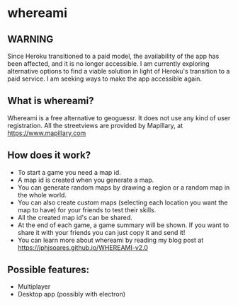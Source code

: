 # whereami

## WARNING
Since Heroku transitioned to a paid model, the availability of the app has been affected, and it is no longer accessible. I am currently exploring alternative options to find a viable solution in light of Heroku's transition to a paid service. I am seeking ways to make the app accessible again.

## What is whereami?
Whereami is a free alternative to geoguessr. It does not use any kind of user registration. All the streetviews are provided by Mapillary, at https://www.mapillary.com

## How does it work?
* To start a game you need a map id. 
* A map id is created when you generate a map. 
* You can generate random maps by drawing a region or a random map in the whole world.
* You can also create custom maps (selecting each location you want the map to have) for your friends to test their skills. 
* All the created map id's can be shared.
* At the end of each game, a game summary will be shown. If you want to share it with your friends you can just copy it and send it!
* You can learn more about whereami by reading my blog post at https://jphjsoares.github.io/WHEREAMI-v2.0

## Possible features:
* Multiplayer
* Desktop app (possibly with electron)

